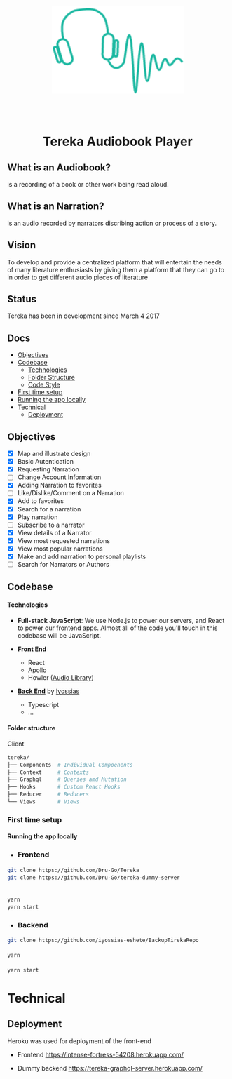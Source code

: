 <center>
    <img style="width:300px; height:200px; margin:50px" src="./src/Logo.png"  />
</center>

<center>

# Tereka Audiobook Player
</center>


## What is an Audiobook?
is a recording of a book or other work being read aloud. 

## What is an Narration?
is an audio recorded by narrators discribing action or process of a story.

## Vision 
To develop and provide a centralized platform that will entertain the needs of many literature enthusiasts by giving them a platform that they can go to in order to get different audio pieces of literature



## Status
Tereka has been in development since March 4 2017

## Docs

  - [Objectives](#objective)
  - [Codebase](#codebase)
    - [Technologies](#technologies)
    - [Folder Structure](#folder-structure)
    - [Code Style](#code-style)
  - [First time setup](#first-time-setup)
  - [Running the app locally](#running-the-app-locally)
- [Technical](docs/)
  - [Deployment](docs/deployments.md)
 


## Objectives

- [x] Map and illustrate design   
- [x] Basic Autentication 
- [x] Requesting Narration
- [ ] Change Account Information
- [x] Adding Narration to favorites
- [ ] Like/Dislike/Comment on a Narration
- [x] Add to favorites
- [x] Search for a narration
- [x] Play narration
- [ ] Subscribe to a narrator
- [x] View details of a Narrator
- [x] View most requested narrations
- [x] View most popular narrations
- [x] Make and add narration to personal playlists
- [ ] Search for Narrators or Authors

[Audio Library]: https://github.com/goldfire/howler.js/ 
[**Back End**]: https://github.com/goldfire/howler.js/ 
[iyossias]: iyossias777@gmail.com 

## Codebase

#### Technologies
- **Full-stack JavaScript**: We use Node.js to power our servers, and React to power our frontend apps. Almost all of the code you'll touch in this codebase will be JavaScript.

- **Front End**
	- React 
	- Apollo
	- Howler ([Audio Library])

- [**Back End**] by [Iyossias] 
	- Typescript
	- ...

#### Folder structure


Client 

```sh
tereka/
├── Components  # Individual Compoenents 
├── Context     # Contexts
├── Graphql     # Queries amd Mutation
├── Hooks       # Custom React Hooks 
├── Reducer     # Reducers 
└── Views       # Views 
```



### First time setup

#### Running the app locally

- ### Frontend

```sh
git clone https://github.com/Dru-Go/Tereka
git clone https://github.com/Dru-Go/tereka-dummy-server


yarn
yarn start
```

- ### Backend

```sh
git clone https://github.com/iyossias-eshete/BackupTirekaRepo

yarn

yarn start
```

# Technical

## Deployment

Heroku was used for deployment of the front-end 
- Frontend  https://intense-fortress-54208.herokuapp.com/

- Dummy backend  https://tereka-graphql-server.herokuapp.com/